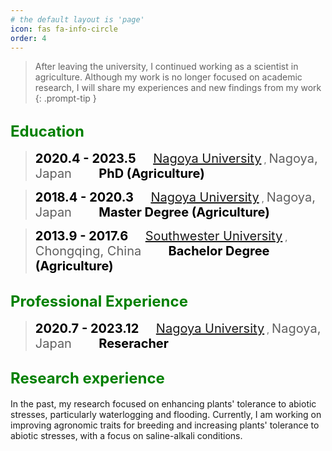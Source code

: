 ```yaml
---
# the default layout is 'page'
icon: fas fa-info-circle
order: 4
---
```


> After leaving the university, I continued working as a scientist in agriculture. Although my work is no longer focused on academic research, I will share my experiences and new findings from my work
{: .prompt-tip }

## <span style="font-size:24px; color:Green; font-weight:bold;">Education</span>


><span style="font-size:20px; color:Black; font-weight:bold;">2020.4 - 2023.5</span>&nbsp;&nbsp;&nbsp;&nbsp;&nbsp;&nbsp; <span style="font-size:20px;">[Nagoya University](https://www.agr.nagoya-u.ac.jp/)</span>
, <span style="font-size:20px;">Nagoya, Japan &nbsp;&nbsp;&nbsp;&nbsp;&nbsp;&nbsp;</span> <span style="color:Black;font-size:20px; font-weight:bold;">PhD (Agriculture)</span>

><span style="font-size:20px; color:Black; font-weight:bold;">2018.4 - 2020.3</span>&nbsp;&nbsp;&nbsp;&nbsp;&nbsp;&nbsp; <span style="font-size:20px;">[Nagoya University](https://www.agr.nagoya-u.ac.jp/)</span>
, <span style="font-size:20px;"> Nagoya, Japan &nbsp;&nbsp;&nbsp;&nbsp;&nbsp;&nbsp;</span> <span style="color:Black;font-size:20px; font-weight:bold;">Master Degree (Agriculture)</span> 

><span style="font-size:20px; color:Black; font-weight:bold;">2013.9 - 2017.6</span>&nbsp;&nbsp;&nbsp;&nbsp;&nbsp;&nbsp; <span style="font-size:20px;">[Southwester University](http://agronomy.swu.edu.cn/)</span>
, <span style="font-size:20px;"> Chongqing, China &nbsp;&nbsp;&nbsp;&nbsp;&nbsp;&nbsp;</span> <span style="color:Black;font-size:20px; font-weight:bold;">Bachelor Degree (Agriculture)</span> 

## <span style="font-size:24px; color:Green; font-weight:bold;">Professional Experience</span>

><span style="font-size:20px; color:Black; font-weight:bold;">2020.7 - 2023.12</span>&nbsp;&nbsp;&nbsp;&nbsp;&nbsp;&nbsp; <span style="font-size:20px;">[Nagoya University](https://www.agr.nagoya-u.ac.jp/)</span>
, <span style="font-size:20px;">Nagoya, Japan &nbsp;&nbsp;&nbsp;&nbsp;&nbsp;&nbsp;</span> <span style="color:Black;font-size:20px; font-weight:bold;">Reseracher</span>

## <span style="font-size:24px; color:Green; font-weight:bold;">Research experience</span>
In the past, my research focused on enhancing plants' tolerance to abiotic stresses, particularly waterlogging and flooding. Currently, I am working on improving agronomic traits for breeding and increasing plants' tolerance to abiotic stresses, with a focus on saline-alkali conditions.